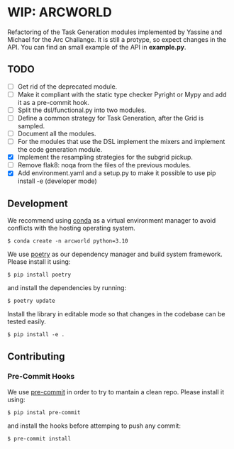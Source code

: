 # WIP: ARCWORLD
Refactoring of the Task Generation modules implemented by Yassine and Michael
for the Arc Challange. It is still a protype, so expect changes in the API.
You can find an small example of the API in **example.py**.

## TODO
- [ ] Get rid of the deprecated module.
- [ ] Make it compliant with the static type checker Pyright or Mypy and add it as a pre-commit hook.
- [ ] Split the dsl/functional.py into two modules.
- [ ] Define a common strategy for Task Generation, after the Grid is sampled.
- [ ] Document all the modules.
- [ ] For the modules that use the DSL implement the mixers and implement the code generation module.
- [x] Implement the resampling strategies for the subgrid pickup.
- [ ] Remove flak8: noqa from the files of the previous modules.
- [x] Add environment.yaml and a setup.py to make it possible to use pip install -e (developer mode)

## Development
We recommend using [conda](https://docs.conda.io/en/latest/) as a virtual
environment manager to avoid conflicts with the hosting operating system.
```shell
$ conda create -n arcworld python=3.10
```

We use [poetry](https://python-poetry.org/) as our dependency manager and build
system framework. Please install it using:
```shell
$ pip install poetry
```
and install the dependencies by running:
```shell
$ poetry update
```

Install the library in editable mode so that changes in the codebase
can be tested easily.

```shell
$ pip install -e .
```

## Contributing
### Pre-Commit Hooks
We use [pre-commit](https://pre-commit.com/) in order to try to mantain a clean repo.
Please install it using:
```shell
$ pip instal pre-commit
```
and install the hooks before attemping to push any commit:
```shell
$ pre-commit install
```
